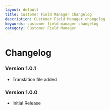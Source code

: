 ```yaml
---
layout: default
title: Customer Field Manager Changelog
description: Customer Field Manager changelog
keywords: customer field manager changelog
category: Customer Field Manager
---
```


# Changelog

### Version 1.0.1

 -  Translation file added

### Version 1.0.0

 -  Initial Release
